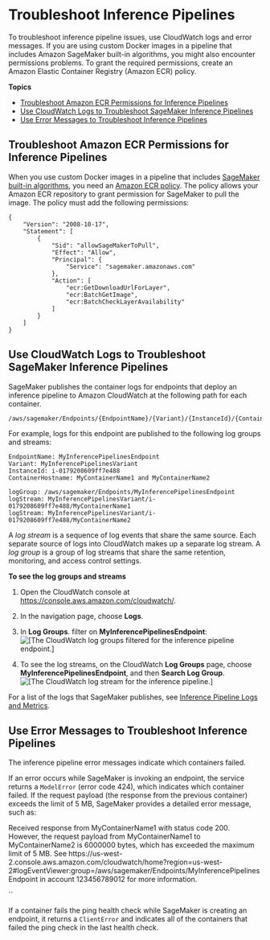 # Troubleshoot Inference Pipelines<a name="inference-pipeline-troubleshoot"></a>

To troubleshoot inference pipeline issues, use CloudWatch logs and error messages\. If you are using custom Docker images in a pipeline that includes Amazon SageMaker built\-in algorithms, you might also encounter permissions problems\. To grant the required permissions, create an Amazon Elastic Container Registry \(Amazon ECR\) policy\.

**Topics**
+ [Troubleshoot Amazon ECR Permissions for Inference Pipelines](#inference-pipeline-troubleshoot-permissions)
+ [Use CloudWatch Logs to Troubleshoot SageMaker Inference Pipelines](#inference-pipeline-troubleshoot-logs)
+ [Use Error Messages to Troubleshoot Inference Pipelines](#inference-pipeline-troubleshoot-errors)

## Troubleshoot Amazon ECR Permissions for Inference Pipelines<a name="inference-pipeline-troubleshoot-permissions"></a>

When you use custom Docker images in a pipeline that includes [SageMaker built\-in algorithms](https://docs.aws.amazon.com/sagemaker/latest/dg/sagemaker-algo-docker-registry-paths.html), you need an [Amazon ECR policy](https://docs.aws.amazon.com/AmazonECR/latest/userguide/what-is-ecr.html)\. The policy allows your Amazon ECR repository to grant permission for SageMaker to pull the image\. The policy must add the following permissions:

```
{
    "Version": "2008-10-17",
    "Statement": [
        {
            "Sid": "allowSageMakerToPull",
            "Effect": "Allow",
            "Principal": {
                "Service": "sagemaker.amazonaws.com"
            },
            "Action": [
                "ecr:GetDownloadUrlForLayer",
                "ecr:BatchGetImage",
                "ecr:BatchCheckLayerAvailability"
            ]
        }
    ]
}
```

## Use CloudWatch Logs to Troubleshoot SageMaker Inference Pipelines<a name="inference-pipeline-troubleshoot-logs"></a>

SageMaker publishes the container logs for endpoints that deploy an inference pipeline to Amazon CloudWatch at the following path for each container\.

```
/aws/sagemaker/Endpoints/{EndpointName}/{Variant}/{InstanceId}/{ContainerHostname}
```

For example, logs for this endpoint are published to the following log groups and streams:

```
EndpointName: MyInferencePipelinesEndpoint
Variant: MyInferencePipelinesVariant
InstanceId: i-0179208609ff7e488
ContainerHostname: MyContainerName1 and MyContainerName2
```

```
logGroup: /aws/sagemaker/Endpoints/MyInferencePipelinesEndpoint
logStream: MyInferencePipelinesVariant/i-0179208609ff7e488/MyContainerName1
logStream: MyInferencePipelinesVariant/i-0179208609ff7e488/MyContainerName2
```

A *log stream* is a sequence of log events that share the same source\. Each separate source of logs into CloudWatch makes up a separate log stream\. A *log group* is a group of log streams that share the same retention, monitoring, and access control settings\.

**To see the log groups and streams**

1. Open the CloudWatch console at [https://console\.aws\.amazon\.com/cloudwatch/](https://console.aws.amazon.com/cloudwatch/)\.

1. In the navigation page, choose **Logs**\.

1. In **Log Groups**\. filter on **MyInferencePipelinesEndpoint**:   
![\[The CloudWatch log groups filtered for the inference pipeline endpoint.\]](http://docs.aws.amazon.com/sagemaker/latest/dg/images/pipeline-log-group-filter.png)

1. To see the log streams, on the CloudWatch **Log Groups** page, choose **MyInferencePipelinesEndpoint**, and then **Search Log Group**\.  
![\[The CloudWatch log stream for the inference pipeline.\]](http://docs.aws.amazon.com/sagemaker/latest/dg/images/pipeline-log-streams-2.png)

For a list of the logs that SageMaker publishes, see [Inference Pipeline Logs and Metrics](inference-pipeline-logs-metrics.md)\.

## Use Error Messages to Troubleshoot Inference Pipelines<a name="inference-pipeline-troubleshoot-errors"></a>

The inference pipeline error messages indicate which containers failed\. 

If an error occurs while SageMaker is invoking an endpoint, the service returns a `ModelError` \(error code 424\), which indicates which container failed\. If the request payload \(the response from the previous container\) exceeds the limit of 5 MB, SageMaker provides a detailed error message, such as: 

Received response from MyContainerName1 with status code 200\. However, the request payload from MyContainerName1 to MyContainerName2 is 6000000 bytes, which has exceeded the maximum limit of 5 MB\. See https://us\-west\-2\.console\.aws\.amazon\.com/cloudwatch/home?region=us\-west\-2\#logEventViewer:group=/aws/sagemaker/Endpoints/MyInferencePipelinesEndpoint in account 123456789012 for more information\.

``

If a container fails the ping health check while SageMaker is creating an endpoint, it returns a `ClientError` and indicates all of the containers that failed the ping check in the last health check\.